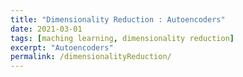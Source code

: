 ```yaml
---
title: "Dimensionality Reduction : Autoencoders"
date: 2021-03-01
tags: [maching learning, dimensionality reduction]
excerpt: "Autoencoders"
permalink: /dimensionalityReduction/
---
```

